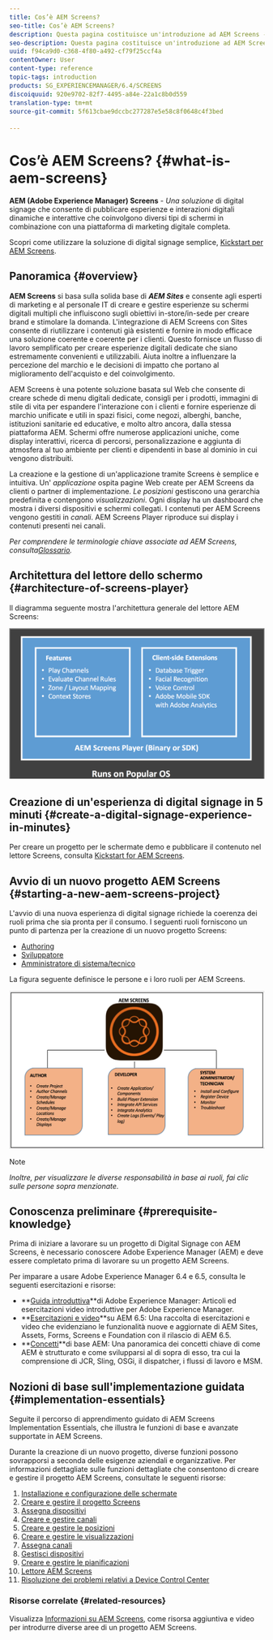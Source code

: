 ```yaml
---
title: Cos’è AEM Screens?
seo-title: Cos’è AEM Screens?
description: Questa pagina costituisce un'introduzione ad AEM Screens - una soluzione di digital signage che consente di pubblicare esperienze e interazioni digitali dinamiche e interattive che coinvolgono diversi tipi di schermi in combinazione con una piattaforma di marketing digitale completa. Fornisce una panoramica dell'architettura Screens con vari ruoli coinvolti nello sviluppo del progetto.
seo-description: Questa pagina costituisce un'introduzione ad AEM Screens - una soluzione di digital signage che consente di pubblicare esperienze e interazioni digitali dinamiche e interattive che coinvolgono diversi tipi di schermi in combinazione con una piattaforma di marketing digitale completa. Fornisce una panoramica dell'architettura Screens con vari ruoli coinvolti nello sviluppo del progetto.
uuid: f94ca9d0-c368-4f80-a492-cf79f25ccf4a
contentOwner: User
content-type: reference
topic-tags: introduction
products: SG_EXPERIENCEMANAGER/6.4/SCREENS
discoiquuid: 920e9702-82f7-4495-a84e-22a1c8b0d559
translation-type: tm+mt
source-git-commit: 5f613cbae9dccbc277287e5e58c8f0648c4f3bed

---
```



# Cos’è AEM Screens? {#what-is-aem-screens}

**AEM (Adobe Experience Manager) Screens** - *Una soluzione* di digital signage che consente di pubblicare esperienze e interazioni digitali dinamiche e interattive che coinvolgono diversi tipi di schermi in combinazione con una piattaforma di marketing digitale completa.

Scopri come utilizzare la soluzione di digital signage semplice, [Kickstart per AEM Screens](kickstart-for-aem-screens.md).

## Panoramica {#overview}

**AEM Screens** si basa sulla solida base di ***AEM Sites*** e consente agli esperti di marketing e al personale IT di creare e gestire esperienze su schermi digitali multipli che influiscono sugli obiettivi in-store/in-sede per creare brand e stimolare la domanda. L&#39;integrazione di AEM Screens con Sites consente di riutilizzare i contenuti già esistenti e fornire in modo efficace una soluzione coerente e coerente per i clienti. Questo fornisce un flusso di lavoro semplificato per creare esperienze digitali dedicate che siano estremamente convenienti e utilizzabili. Aiuta inoltre a influenzare la percezione del marchio e le decisioni di impatto che portano al miglioramento dell&#39;acquisto e del coinvolgimento.

AEM Screens è una potente soluzione basata sul Web che consente di creare schede di menu digitali dedicate, consigli per i prodotti, immagini di stile di vita per espandere l&#39;interazione con i clienti e fornire esperienze di marchio unificate e utili in spazi fisici, come negozi, alberghi, banche, istituzioni sanitarie ed educative, e molto altro ancora, dalla stessa piattaforma AEM. Schermi offre numerose applicazioni uniche, come display interattivi, ricerca di percorsi, personalizzazione e aggiunta di atmosfera al tuo ambiente per clienti e dipendenti in base al dominio in cui vengono distribuiti.

La creazione e la gestione di un&#39;applicazione tramite Screens è semplice e intuitiva. Un&#39; *applicazione* ospita pagine Web create per AEM Screens da clienti o partner di implementazione. *Le posizioni* gestiscono una gerarchia predefinita e contengono *visualizzazioni*. Ogni display ha un dashboard che mostra i diversi dispositivi e schermi collegati. I contenuti per AEM Screens vengono gestiti in *canali*. AEM Screens Player riproduce sui display i contenuti presenti nei canali.

*Per comprendere le terminologie chiave associate ad AEM Screens, consulta[Glossario](screens-glossary.md).*

## Architettura del lettore dello schermo {#architecture-of-screens-player}

Il diagramma seguente mostra l&#39;architettura generale del lettore AEM Screens:

![chlimage_1-40](assets/chlimage_1-40.png)

## Creazione di un&#39;esperienza di digital signage in 5 minuti {#create-a-digital-signage-experience-in-minutes}

Per creare un progetto per le schermate demo e pubblicare il contenuto nel lettore Screens, consulta [Kickstart for AEM Screens](kickstart-for-aem-screens.md).

## Avvio di un nuovo progetto AEM Screens {#starting-a-new-aem-screens-project}

L&#39;avvio di una nuova esperienza di digital signage richiede la coerenza dei ruoli prima che sia pronta per il consumo. I seguenti ruoli forniscono un punto di partenza per la creazione di un nuovo progetto Screens:

* [Authoring](authoring-screens.md)
* [Sviluppatore](developing-screens.md)
* [Amministratore di sistema/tecnico](administering-screens.md)

La figura seguente definisce le persone e i loro ruoli per AEM Screens.

![chlimage_1-41](assets/chlimage_1-41.png)

>[!NOTE]
>
>*Inoltre, per visualizzare le diverse responsabilità in base ai ruoli, fai clic sulle persone sopra menzionate.*

## Conoscenza preliminare {#prerequisite-knowledge}

Prima di iniziare a lavorare su un progetto di Digital Signage con AEM Screens, è necessario conoscere Adobe Experience Manager (AEM) e deve essere completato prima di lavorare su un progetto AEM Screens.

Per imparare a usare Adobe Experience Manager 6.4 e 6.5, consulta le seguenti esercitazioni e risorse:

* **[Guida introduttiva](https://helpx.adobe.com/experience-manager/get-started.html)**di Adobe Experience Manager: Articoli ed esercitazioni video introduttive per Adobe Experience Manager.
* **[Esercitazioni e video](https://helpx.adobe.com/experience-manager/kt/index/aem-6-5-videos.html)**su AEM 6.5: Una raccolta di esercitazioni e video che evidenziano le funzionalità nuove e aggiornate di AEM Sites, Assets, Forms, Screens e Foundation con il rilascio di AEM 6.5.
* **[Concetti](https://docs.adobe.com/content/help/en/experience-manager-64/developing/introduction/the-basics.html)**di base AEM: Una panoramica dei concetti chiave di come AEM è strutturato e come svilupparsi al di sopra di esso, tra cui la comprensione di JCR, Sling, OSGi, il dispatcher, i flussi di lavoro e MSM.

## Nozioni di base sull&#39;implementazione guidata {#implementation-essentials}

Seguite il percorso di apprendimento guidato di AEM Screens Implementation Essentials, che illustra le funzioni di base e avanzate supportate in AEM Screens.

Durante la creazione di un nuovo progetto, diverse funzioni possono sovrapporsi a seconda delle esigenze aziendali e organizzative. Per informazioni dettagliate sulle funzioni dettagliate che consentono di creare e gestire il progetto AEM Screens, consultate le seguenti risorse:

1. [Installazione e configurazione delle schermate](configuring-screens-introduction.md)
1. [Creare e gestire il progetto Screens](creating-a-screens-project.md)
1. [Assegna dispositivi](managing-devices.md)
1. [Creare e gestire canali](managing-channels.md)
1. [Creare e gestire le posizioni](managing-locations.md)
1. [Creare e gestire le visualizzazioni](managing-displays.md)
1. [Assegna canali](channel-assignment.md)
1. [Gestisci dispositivi](managing-devices.md)
1. [Creare e gestire le pianificazioni](managing-schedules.md)
1. [Lettore AEM Screens](working-with-screens-player.md)
1. [Risoluzione dei problemi relativi a Device Control Center](monitoring-screens.md)


### Risorse correlate {#related-resources}

Visualizza [Informazioni su AEM Screens](screens-concepts-feature-video-understand.md), come risorsa aggiuntiva e video per introdurre diverse aree di un progetto AEM Screens.

